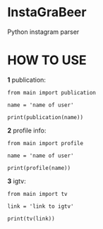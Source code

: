 # InstaGraBeer
Python instagram parser


# HOW TO USE

**1** publication:


<code>from main import publication</code>

<code>name = 'name of user'</code>
  
<code>print(publication(name))</code>



**2** profile info:

<code>from main import profile</code>
  
<code>name = 'name of user'</code>
  
<code>print(profile(name))</code>

**3** igtv:

<code>from main import tv</code>
  
<code>link = 'link to igtv'</code>
  
<code>print(tv(link))</code>

